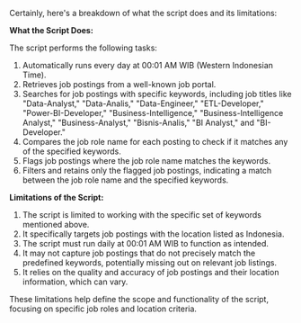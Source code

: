 Certainly, here's a breakdown of what the script does and its limitations:

**What the Script Does:**

The script performs the following tasks:

1. Automatically runs every day at 00:01 AM WIB (Western Indonesian Time).
2. Retrieves job postings from a well-known job portal.
3. Searches for job postings with specific keywords, including job titles like "Data-Analyst," "Data-Analis," "Data-Engineer," "ETL-Developer," "Power-BI-Developer," "Business-Intelligence," "Business-Intelligence Analyst," "Business-Analyst," "Bisnis-Analis," "BI Analyst," and "BI-Developer."
4. Compares the job role name for each posting to check if it matches any of the specified keywords.
5. Flags job postings where the job role name matches the keywords.
6. Filters and retains only the flagged job postings, indicating a match between the job role name and the specified keywords.

**Limitations of the Script:**

1. The script is limited to working with the specific set of keywords mentioned above.
2. It specifically targets job postings with the location listed as Indonesia.
3. The script must run daily at 00:01 AM WIB to function as intended.
4. It may not capture job postings that do not precisely match the predefined keywords, potentially missing out on relevant job listings.
5. It relies on the quality and accuracy of job postings and their location information, which can vary.

These limitations help define the scope and functionality of the script, focusing on specific job roles and location criteria.
